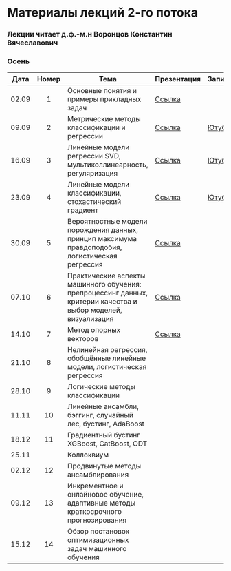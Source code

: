 # Материалы лекций 2-го потока

### Лекции читает д.ф.-м.н Воронцов Константин Вячеславович

### Осень

| Дата | Номер | Тема | Презентация | Запись |
| :---: | :---: | --- | --- | --- |
| 02.09 | 1 | Основные понятия и примеры прикладных задач | [Ссылка](./slides/2_stream/msu25-intro.pdf) | |
| 09.09 | 2 | Метрические методы классификации и регрессии | [Ссылка](./slides/2_stream/msu25-metric.pdf) | [Ютуб](https://youtu.be/uk8oFbMoWzI) |
| 16.09 | 3 | Линейные модели регрессии SVD, мультиколлинеарность, регуляризация | [Ссылка](./slides/2_stream/msu25-lin-regr.pdf) | [Ютуб](https://youtu.be/aSh2C7RIQVo) |
| 23.09 | 4 | Линейные модели классификации, стохастический градиент | [Ссылка](./slides/2_stream/msu25-lin-sg.pdf) | [Ютуб](https://youtu.be/8O39FXtwW00) |
| 30.09 | 5 | Вероятностные модели порождения данных, принцип максимума правдоподобия, логистическая регрессия | [Ссылка](./slides/2_stream/msu25-mle.pdf) | |
| 07.10 | 6 | Практические аспекты машинного обучения: препроцессинг данных, критерии качества и выбор моделей, визуализация | [Ссылка](./slides/2_stream/msu25-pre-post.pdf) | |
| 14.10 | 7 | Метод опорных векторов | [Ссылка](./slides/2_stream/msu25-svm.pdf) | |
| 21.10 | 8 | Нелинейная регрессия, обобщённые линейные модели, логистическая регрессия |   | |
| 28.10 | 9 | Логические методы классификации |   | |
| 11.11 | 10 | Линейные ансамбли, бэггинг, случайный лес, бустинг, AdaBoost |   | |
| 18.12 | 11 | Градиентный бустинг XGBoost, CatBoost, ODT |   | |
| 25.11 |    | Коллоквиум |   | |
| 02.12 | 12 | Продвинутые методы ансамблирования |   | |
| 09.12 | 13 | Инкрементное и онлайновое обучение, адаптивные методы краткосрочного прогнозирования |   | |
| 15.12 | 14 | Обзор постановок оптимизационных задач машинного обучения |   | |
